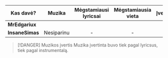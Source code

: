 | Kas davė?       |   Muzika   | Mėgstamiausi lyricsai | Mėgstamiausia vieta | Įvertinimas |
| --------------- |:----------:|:---------------------:|:-------------------:|:-----------:|
| **MrEdgariux**  |  |                      |                 |             |
| **InsaneSimas** | Nesiparinu   | -                      | -                    | 0            |


> [!DANGER] Muzikos įvertis
> Muzika įvertinta buvo tiek pagal lyricsus, tiek pagal instrumentalą.
